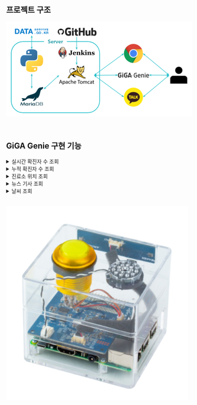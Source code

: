 ## 프로젝트 구조

![image-20210615104318595](md-images/image-20210615104318595.png)

<br>

## GiGA Genie 구현 기능

<details>
    <summary>실시간 확진자 수 조회</summary>
    발화 : 오늘 ( ~지역) 확진자 수 알려줘<br>
    내용 : 실시간 확진자 정보를 TTS로 제공 (지역별로도 알려줌)
</details>

<details>
    <summary>누적 확진자 수 조회</summary>
    발화 : 어제 ( ~지역) 확진자 수 알려줘<br>
    내용 : 누적 확진자 정보를 TTS로 제공 (지역별로도 알려줌)
</details>

<details>
    <summary>진료소 위치 조회</summary>
    발화 : 가까운 진료소 알려줘<br>
    내용 : naver geolocation을 사용하여 현재 접속위치를 알아내고,<br>
    &nbsp;&nbsp;&nbsp;&nbsp;&nbsp;&nbsp;&nbsp;&nbsp;&nbsp;&nbsp;가까운 진료소명과 주소를 TTS로 제공
</details>

<details>
    <summary>뉴스 기사 조회</summary>
    발화 : 코로나 뉴스 알려줘<br>
    내용 : 네이버 검색엔진 기준 최신 코로나 뉴스의 제목을 한 줄 크롤링하여 TTS로 제공<br>
    &nbsp;&nbsp;&nbsp;&nbsp;&nbsp;&nbsp;&nbsp;&nbsp;&nbsp;&nbsp;(다른 키워드의 뉴스도 검색가능)
</details>

<details>
    <summary>날씨 조회</summary>
    발화 : 오늘 날씨 알려줘<br>
    내용 : naver geolocation으로 현재 접속위치를 알아낸 후<br>
    &nbsp;&nbsp;&nbsp;&nbsp;&nbsp;&nbsp;&nbsp;&nbsp;&nbsp;&nbsp;공공데이터 API로 날씨 데이터를 받아와 스피커에서 TTS서비스로 제공한다
</details>

<br>

![image-20210615104043936](md-images/image-20210615104043936.png)

